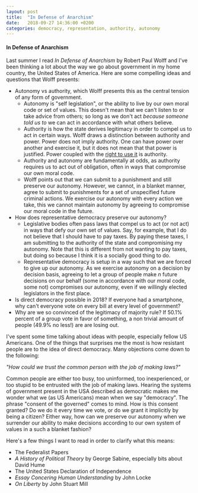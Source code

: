 ```yaml
---
layout: post
title:  "In Defense of Anarchism"
date:   2018-09-27 14:36:00 +0200
categories: democracy, representation, authority, autonomy
---
```


#### In Defense of Anarchism

Last summer I read _In Defense of Anarchism_ by Robert Paul Wolff and I've
been thinking a lot about the way we go about government in my home country, the
United States of America. Here are some compelling ideas and questions that Wolff
presents:

- Autonomy vs authority, which Wolff presents this as the central tension of
any form of government.
    - Autonomy is "self legislation", or the ability to live by our own moral
    code or set of values. This doesn't mean that we can't listen to or take advice from others;
    so long as we don't act _because someone told us to_ we can act in accordance
    with what others believe.
    - Authority is how the state derives legitimacy in order to compel us to
    act in certain ways. Wolff draws a distinction between authority and power.
    Power does not imply authority. One can have power over another and exercise it,
    but it does not mean that that power is justified. Power coupled with the
    [right to use it](https://en.wikipedia.org/wiki/Authority) is authority.
    - Authority and autonomy are fundamentally at odds, as authority requires
    us to act out of obligation, often in ways that compromise our own moral code.
    - Wolff points out that we can submit to a punishment and still preserve our autonomy. However,
    we cannot, in a blanket manner, agree to submit to punishments for a set of
    unspecified future criminal actions. We exercise our autonomy with every
    action we take, this we cannot maintain autonomy by agreeing to compromise
    our moral code in the future.
- How does representative democracy preserve our autonomy?
    - Legislative bodies often pass laws that compel us to act (or not act) in
    ways that defy our own set of values. Say, for example, that I do not believe
    that I should have to pay taxes. By paying these taxes, I am submitting to
    the authority of the state and compromising my autonomy. Note that this
    is different from not wanting to pay taxes, but doing so because I think
    it is a socially good thing to do.
    - Representative democracy is setup in a way such that we are forced to
    give up our autonomy. As we exercise autonomy on a decision by decision
    basis, agreeing to let a group of people make _n_ future decisions on our behalf
    (some in accordance with our moral code, some not) compromises our
    autonomy, even if we willingly elected legislators in the first place.     
    <!-- Representative democracy has democratic moments, such as when
    we elect candidates to represent us, or when we vote on a referendum.  -->
- Is direct democracy possible in 2018? If everyone had a smartphone, why can't
everyone vote on every bill at every level of government?
- Why are we so convinced of the legitimacy of majority rule? If 50.1% percent
of a group vote in favor of something, a non trivial amount of people (49.9% no less!)
are are losing out.

I've spent some time talking about ideas with people, especially fellow US
Americans. One of the things that surprises me the most is how resistant people
are to the idea of direct democracy. Many objections come down to the following:

*"How could we trust the common person with the job of making laws?"*

Common people are either too busy, too uninformed, too inexperienced, or too
stupid to be entrusted with the job of making laws. Hearing the systems of
government present in the USA described as democratic makes me wonder what
we (as US Americans) mean when we say "democracy". The phrase "consent of the
governed" comes to mind. How is this consent granted? Do we do it every time we
vote, or do we grant it implicitly by being a citizen? Either way, how can we
preserve our autonomy when we surrender our ability to make decisions according
to our own system of values in a such a blanket fashion?

Here's a few things I want to read in order to clarify what this means:

- The Federalist Papers
- _A History of Political Theory_ by George Sabine, especially bits about David
Hume
- The United States Declaration of Independence
- _Essay Concering Human Understanding_ by John Locke
- _On Liberty_ by John Stuart Mill
